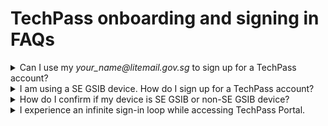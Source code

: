 # TechPass onboarding and signing in FAQs

<details><summary>Can I use my <em>your_name<span>@</span>litemail.gov.sg</em> to sign up for a TechPass account?</summary>

No. As LiteMail accounts can't receive emails outside your agency, you will not receive emails from TechPass. So upgrade to a standard mailbox before signing up for TechPass. Format of a standard, organisational email address of a public officer is *your_name<span>@</span>agency.gov.sg*.

</details>

<details><summary>I am using a SE GSIB device. How do I sign up for a TechPass account?</summary>

If you are using a SE GSIB device:

1. Create a [service request](https://go.gov.sg/seed-techpass-support) to get your TechPass account.

2. In **Ticket Request Type**, select **Service Request** and choose **Create TechPass account for Secured Email GSIB users**.
3. When prompted to confirm, if you are a Secured Email (SE) GSIB user, select **Yes**.

?> It takes 3 business days for us to provision a TechPass account for a SE GSIB user. For more information about SE-GSIB device, see [Glossary](glossary).

</details>

<details><summary>How do I confirm if my device is SE GSIB or non-SE GSIB device?</summary>

If you are using a SE GSIB device, you need to use your PS-Card to authenticate. If you are using a non-SE GSIB device, every time you log in to your device, you need to enter your BitLocker PIN.

</details>

<details><summary>I experience an infinite sign-in loop while accessing TechPass Portal.</summary>


If you experience an infinite sign-in loop while signing in to the TechPass Portal, please clear your cache. 


</details>

